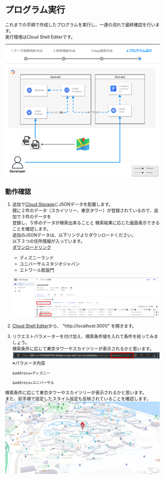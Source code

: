 # プログラム実行  
これまでの手順で作成したプログラムを実行し、一連の流れで最終確認を行います。  
実行環境はCloud Shell Editerです。  

----
 
![](img/mirameetvol30.drawio_4.png) 
  
## 動作確認
1. 追加で[Cloud Storage](https://console.cloud.google.com/storage/browser)にJSONデータを配置します。  
既に２件のデータ（スカイツリー、東京タワー）が登録されているので、追加で３件のデータを  
登録し、５件のデータが検索出来ることと  検索結果に応じた画面表示できることを確認します。  
追加のJSONデータは、以下リンクよりダウンロードください。   
以下３つの住所情報が入っています。  
[ダウンロードリンク](https://drive.google.com/file/d/1X8QXCKnN_sWgWR83a_F7JPSo9FXAedN6/view?usp=sharing)    
   - ディズニーランド
   - ユニバーサルスタジオジャパン
   - エトワール凱旋門

    ![](img/section5-1.png)   

1. [Cloud Shell Editer](https://console.cloud.google.com/cloudshelleditor)から、 "http://localhost:3001/" を開きます。  


2. リクエストパラメーターを付け加え、検索条件値を入れて条件を絞ってみましょう。  
検索条件に応じて東京タワーやスカイツリーが表示されるかと思います。  
    ![](img/section5-3.png)   
※パラメータ内容
    ```
    &address=ディズニー
    ```
    ```
    &address=ユニバーサル
    ```  
検索条件に応じて東京タワーやスカイツリーが表示されるかと思います。  
また、前手順で設定したスタイル設定も反映されていることを確認します。  
    ![](img/section5-2.png)   
